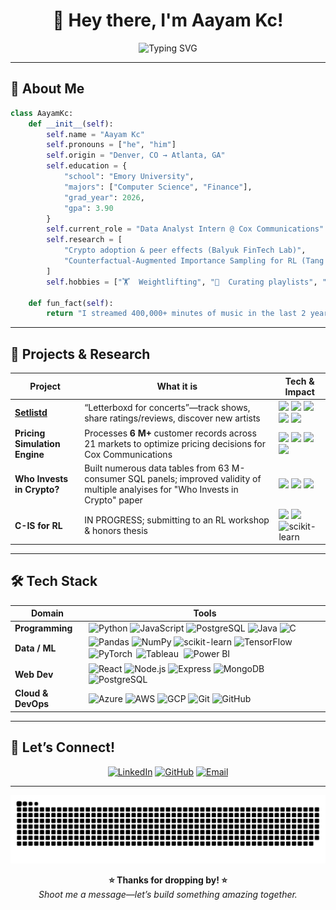 <div align="center">

# 👋 Hey there, I'm **Aayam Kc**!

<img src="https://readme-typing-svg.herokuapp.com?font=Fira+Code&size=28&pause=1200&color=2F81F7&center=true&vCenter=true&width=650&lines=CS+%40+Emory+University;AI+Engineer;Data+Analyst" alt="Typing SVG" />
</div>

---

## 🎯 About Me

```python
class AayamKc:
    def __init__(self):
        self.name = "Aayam Kc"
        self.pronouns = ["he", "him"]
        self.origin = "Denver, CO → Atlanta, GA"
        self.education = {
            "school": "Emory University",
            "majors": ["Computer Science", "Finance"],
            "grad_year": 2026,
            "gpa": 3.90
        }
        self.current_role = "Data Analyst Intern @ Cox Communications"
        self.research = [
            "Crypto adoption & peer effects (Balyuk FinTech Lab)",
            "Counterfactual-Augmented Importance Sampling for RL (Tang AI Lab)"
        ]
        self.hobbies = ["🏋️  Weightlifting", "🎵  Curating playlists", "🐉  Catching Pokémon"]
    
    def fun_fact(self):
        return "I streamed 400,000+ minutes of music in the last 2 years!"
```
<!-- Derived from résumé ➜ Emory + GPA + roles + interests -->

---

## 🚀 Projects & Research

| Project | What it is | Tech & Impact |
| ------- | ---------- | ------------- |
| **[Setlistd](https://setlistd.vercel.app/)** | “Letterboxd for concerts”—track shows, share ratings/reviews, discover new artists | <img src="https://cdn.jsdelivr.net/gh/devicons/devicon/icons/javascript/javascript-original.svg" width="24"/> <img src="https://cdn.jsdelivr.net/gh/devicons/devicon/icons/react/react-original.svg" width="24"/> <img src="https://cdn.jsdelivr.net/gh/devicons/devicon/icons/nodejs/nodejs-original.svg" width="24"/> <img src="https://cdn.jsdelivr.net/gh/devicons/devicon/icons/express/express-original.svg" width="24"/> <img src="https://cdn.jsdelivr.net/gh/devicons/devicon/icons/mongodb/mongodb-original.svg" width="24"/> |
| **Pricing Simulation Engine** | Processes **6 M+** customer records across 21 markets to optimize pricing decisions for Cox Communications | <img src="https://cdn.jsdelivr.net/gh/devicons/devicon/icons/python/python-original.svg" width="24"/> <img src="https://cdn.jsdelivr.net/gh/devicons/devicon/icons/pandas/pandas-original.svg" width="24"/> <img src="https://cdn.jsdelivr.net/gh/devicons/devicon/icons/numpy/numpy-original.svg" width="24"/> <img src="https://cdn.jsdelivr.net/gh/devicons/devicon/icons/googlecloud/googlecloud-original.svg" width="24"/> |
| **Who Invests in Crypto?** | Built numerous data tables from 63 M-consumer SQL panels; improved validity of multiple analyises for "Who Invests in Crypto" paper |<img src="https://cdn.jsdelivr.net/gh/devicons/devicon/icons/postgresql/postgresql-original.svg" width="24"/> <img src="https://cdn.jsdelivr.net/gh/devicons/devicon/icons/python/python-original.svg" width="24"/> <img src="https://cdn.jsdelivr.net/gh/devicons/devicon/icons/pandas/pandas-original.svg" width="24"/> |
| **C-IS for RL** | IN PROGRESS; submitting to an RL workshop & honors thesis | <img src="https://cdn.jsdelivr.net/gh/devicons/devicon/icons/python/python-original.svg" width="24"/> <img src="https://cdn.jsdelivr.net/gh/devicons/devicon/icons/pytorch/pytorch-original.svg" width="24"/> <img src="https://upload.wikimedia.org/wikipedia/commons/0/05/Scikit_learn_logo_small.svg" width="24" title="scikit-learn"/> |

---

## 🛠️ Tech Stack

| Domain | Tools |
| ------ | ------------ |
| **Programming** | <img src="https://cdn.jsdelivr.net/gh/devicons/devicon/icons/python/python-original.svg" width="32" title="Python"/> <img src="https://cdn.jsdelivr.net/gh/devicons/devicon/icons/javascript/javascript-original.svg" width="32" title="JavaScript"/> <img src="https://cdn.jsdelivr.net/gh/devicons/devicon/icons/postgresql/postgresql-original.svg" width="32" title="PostgreSQL"/> <img src="https://cdn.jsdelivr.net/gh/devicons/devicon/icons/java/java-original.svg" width="32" title="Java"/> <img src="https://cdn.jsdelivr.net/gh/devicons/devicon/icons/c/c-original.svg" width="32" title="C"/> |
| **Data / ML** | <img src="https://cdn.jsdelivr.net/gh/devicons/devicon/icons/pandas/pandas-original.svg" width="32" title="Pandas"/> <img src="https://cdn.jsdelivr.net/gh/devicons/devicon/icons/numpy/numpy-original.svg" width="32" title="NumPy"/> <img src="https://upload.wikimedia.org/wikipedia/commons/0/05/Scikit_learn_logo_small.svg" width="32" title="scikit-learn"/> <img src="https://cdn.jsdelivr.net/gh/devicons/devicon/icons/tensorflow/tensorflow-original.svg" width="32" title="TensorFlow"/> <img src="https://cdn.jsdelivr.net/gh/devicons/devicon/icons/pytorch/pytorch-original.svg" width="32" title="PyTorch"/> <img src="https://cdn.jsdelivr.net/npm/simple-icons@v11/icons/tableau.svg" width="32" title="Tableau" style="background:white; border-radius:4px; padding:2px;"/> <img src="https://cdn.jsdelivr.net/npm/simple-icons@v11/icons/powerbi.svg" width="32" title="Power BI" style="background:white; border-radius:4px; padding:2px;"/> |
| **Web Dev** | <img src="https://cdn.jsdelivr.net/gh/devicons/devicon/icons/react/react-original.svg" width="32" title="React"/> <img src="https://cdn.jsdelivr.net/gh/devicons/devicon/icons/nodejs/nodejs-original.svg" width="32" title="Node.js"/> <img src="https://cdn.jsdelivr.net/gh/devicons/devicon/icons/express/express-original.svg" width="32" title="Express"/> <img src="https://cdn.jsdelivr.net/gh/devicons/devicon/icons/mongodb/mongodb-original.svg" width="32" title="MongoDB"/> <img src="https://cdn.jsdelivr.net/gh/devicons/devicon/icons/postgresql/postgresql-original.svg" width="32" title="PostgreSQL"/> |
| **Cloud & DevOps** | <img src="https://cdn.jsdelivr.net/gh/devicons/devicon/icons/azure/azure-original.svg" width="32" title="Azure"/> <img src="https://cdn.jsdelivr.net/npm/simple-icons@v11/icons/amazonaws.svg" width="32" title="AWS"/> <img src="https://cdn.jsdelivr.net/gh/devicons/devicon/icons/googlecloud/googlecloud-original.svg" width="32" title="GCP"/> <img src="https://cdn.jsdelivr.net/gh/devicons/devicon/icons/git/git-original.svg" width="32" title="Git"/> <img src="https://cdn.jsdelivr.net/gh/devicons/devicon/icons/github/github-original.svg" width="32" title="GitHub"/> |

---

## 🤝 Let’s Connect!

<div align="center">

[![LinkedIn](https://img.shields.io/badge/LinkedIn-0A66C2?style=for-the-badge&logo=linkedin&logoColor=white)](https://www.linkedin.com/in/akc04/)
[![GitHub](https://img.shields.io/badge/GitHub-181717?style=for-the-badge&logo=github&logoColor=white)](https://github.com/AayamKc)
[![Email](https://img.shields.io/badge/Email-EA4335?style=for-the-badge&logo=gmail&logoColor=white)](mailto:aayam.kc@emory.edu)

</div>

---

<div align="center">
<img src="https://raw.githubusercontent.com/platane/snk/output/github-contribution-grid-snake-dark.svg" alt="snake animation" />
</div>

<div align="center">

**⭐ Thanks for dropping by! ⭐**  
*Shoot me a message—let’s build something amazing together.*

</div>
